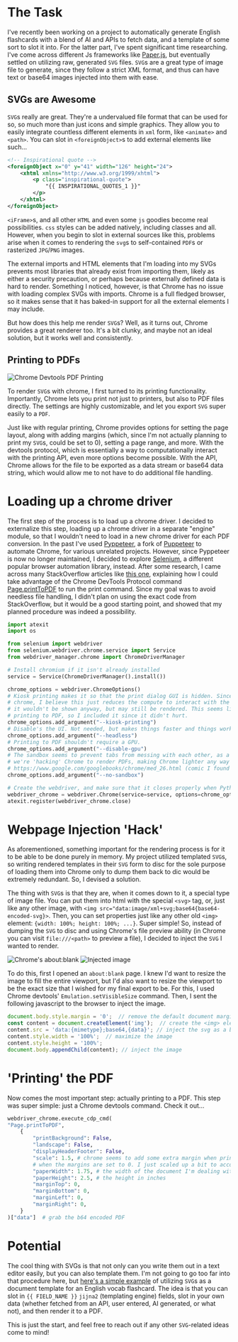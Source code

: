 # The Task

I've recently been working on a project to automatically generate English flashcards with a blend of AI and APIs to fetch data, and a template of some sort to slot it into. For the latter part, I've spent significant time researching. I've come across different Js frameworks like [Paper.js](http://paperjs.org/), but eventually settled on utilizing raw, generated `SVG` files. `SVG`s are a great type of image file to generate, since they follow a strict XML format, and thus can have text or base64 images injected into them with ease.

## SVGs are Awesome

`SVG`s really are great. They're a undervalued file format that can be used for so, so much more than just icons and simple graphics. They allow you to easily integrate countless different elements in `xml` form, like `<animate>` and `<path>`. You can slot in `<foreignObject>`s to add external elements like such...

```xml
<!-- Inspirational quote -->
<foreignObject x="0" y="41" width="126" height="24">
    <xhtml xmlns="http://www.w3.org/1999/xhtml">
        <p class="inspirational-quote">
            "{{ INSPIRATIONAL_QUOTES_1 }}"
        </p>
    </xhtml>
</foreignObject>
```

`<iFrame>`s, and all other `HTML` and even some `js` goodies become real possibilities. `css` styles can be added natively, including classes and all. However, when you begin to slot in external sources like this, problems arise when it comes to rendering the `svg`s to self-contained `PDF`s or rasterized `JPG`/`PNG` images.

The external imports and HTML elements that I'm loading into my SVGs prevents most libraries that already exist from importing them, likely as either a security precaution, or perhaps because externally defined data is hard to render. Something I noticed, however, is that Chrome has no issue with loading complex SVGs with imports. Chrome is a full fledged browser, so it makes sense that it has baked-in support for all the external elements I may include.

But how does this help me render `SVG`s? Well, as it turns out, Chrome provides a great renderer too. It's a bit clunky, and maybe not an ideal solution, but it works well and consistently.

## Printing to PDFs

![Chrome Devtools PDF Printing](renderPDF.png|width=36|float=right)

To render `SVG`s with chrome, I first turned to its printing functionality. Importantly, Chrome lets you print not just to printers, but also to PDF files directly. The settings are highly customizable, and let you export `SVG` super easily to a `PDF`.

Just like with regular printing, Chrome provides options for setting the page layout, along with adding margins (which, since I'm not actually planning to print my `SVG`s, could be set to 0), setting a page range, and more. With the devtools protocol, which is essentially a way to computationally interact with the printing API, even more options become possible. With the API, Chrome allows for the file to be exported as a data stream or base64 data string, which would allow me to not have to do additional file handling.

# Loading up a chrome driver

The first step of the process is to load up a chrome driver. I decided to externalize this step, loading up a chrome driver in a separate "engine" module, so that I wouldn't need to load in a new chrome driver for each PDF conversion. In the past I've used [Pyppeteer](https://github.com/pyppeteer/pyppeteer), a fork of [Puppeteer](https://pptr.dev/) to automate Chrome, for various unrelated projects. However, since Pyppeteer is now no longer maintained, I decided to explore [Selenium](https://www.selenium.dev/), a different popular browser automation library, instead. After some research, I came across many StackOverflow articles like [this one](https://stackoverflow.com/a/68353518/14266969), explaining how I could take advantage of the Chrome DevTools Protocol command [Page.printToPDF](https://chromedevtools.github.io/devtools-protocol/tot/Page/#method-printToPDF) to run the print command. Since my goal was to avoid needless file handling, I didn't plan on using the exact code from StackOverflow, but it would be a good starting point, and showed that my planned procedure was indeed a possibility.


```py
import atexit
import os

from selenium import webdriver
from selenium.webdriver.chrome.service import Service
from webdriver_manager.chrome import ChromeDriverManager

# Install chromium if it isn't already installed
service = Service(ChromeDriverManager().install())

chrome_options = webdriver.ChromeOptions()
# Kiosk printing makes it so that the print dialog GUI is hidden. Since I'm using headless
# chrome, I believe this just reduces the compute to interact with the print-to-pdf API, since
# it wouldn't be shown anyway, but may still be rendered. This seems like a common flag for
# printing to PDF, so I included it since it didn't hurt.
chrome_options.add_argument("--kiosk-printing")
# Disable's the UI. Not needed, but makes things faster and things work on CLI only computers.
chrome_options.add_argument("--headless")
# Printing to PDF shouldn't require a GPU.
chrome_options.add_argument("--disable-gpu")
# The sandbox seems to prevent tabs from messing with each other, as a security feature. Since
# we're 'hacking' Chrome to render PDFs, making Chrome lighter any way we can is ideal.
# https://www.google.com/googlebooks/chrome/med_26.html (comic I found that helps explain it)
chrome_options.add_argument("--no-sandbox")

# Create the webdriver, and make sure that it closes properly when Python exits
webdriver_chrome = webdriver.Chrome(service=service, options=chrome_options)
atexit.register(webdriver_chrome.close)
```

# Webpage Injection 'Hack'

As aforementioned, something important for the rendering process is for it to be able to be done purely in memory. My project utilized templated `SVG`s, so writing rendered templates in their `SVG` form to disc for the sole purpose of loading them into Chrome only to dump them back to dic would be extremely redundant. So, I devised a solution.

The thing with `SVG`s is that they are, when it comes down to it, a special type of image file. You can put them into html with the special `<svg>` tag, or, just like any other image, with `<img src="data:image/xml+svg;base64{base64-encoded-svg}>`. Then, you can set properties just like any other old `<img>` element: `{width: 100%; height: 100%; ...}`. Super simple! So, instead of dumping the `SVG` to disc and using Chrome's file preview ability (in Chrome you can visit `file:///<path>` to preview a file), I decided to inject the `SVG` I wanted to render.

![Chrome's about:blank](aboutBlank.png) 
![Injected image](injectedImage.png)

To do this, first I opened an `about:blank` page. I knew I'd want to resize the image to fill the entire viewport, but I'd also want to resize the viewport to be the exact size that I wished for my final export to be. For this, I used Chrome devtools' `Emulation.setVisibleSize` command. Then, I sent the following javascript to the browser to inject the image.


```js
document.body.style.margin = '0';  // remove the default document margin
const content = document.createElement('img');  // create the <img> element
content.src = 'data:{mimetype};base64,{data}'; // inject the svg as a b64 image
content.style.width = '100%';  // maximize the image
content.style.height = '100%';
document.body.appendChild(content); // inject the image
```

# 'Printing' the PDF

Now comes the most important step: actually printing to a PDF. This step was super simple: just a Chrome devtools command. Check it out...

```py
webdriver_chrome.execute_cdp_cmd(
"Page.printToPDF",
    {
        "printBackground": False,
        "landscape": False,
        "displayHeaderFooter": False,
        "scale": 1.5, # chrome seems to add some extra margin when printing, even
        # when the margins are set to 0. I just scaled up a bit to account for this.
        "paperWidth": 1.75, # the width of the document I'm dealing with, in inches
        "paperHeight": 2.5, # the height in inches
        "marginTop": 0,
        "marginBottom": 0,
        "marginLeft": 0,
        "marginRight": 0,
    }
)["data"]  # grab the b64 encoded PDF
```

# Potential
The cool thing with SVGs is that not only can you write them out in a text editor easily, but you can also template them. I'm not going to go too far into that procedure here, but [here's a simple example](https://github.com/404Wolf/SvgTemplating) of utilizing `SVG`s as a document template for an English vocab flashcard. The idea is that you can slot in `{{ FIELD_NAME }}` `jijna2` (templating engine) fields, slot in your own data (whether fetched from an API, user entered, AI generated, or what not), and then render it to a PDF. 

This is just the start, and feel free to reach out if any other `SVG`-related ideas come to mind!
